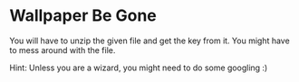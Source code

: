 # Wallpaper Be Gone

You will have to unzip the given file and get the key from it. You might have to mess around with the file.

Hint: Unless you are a wizard, you might need to do some googling :)
